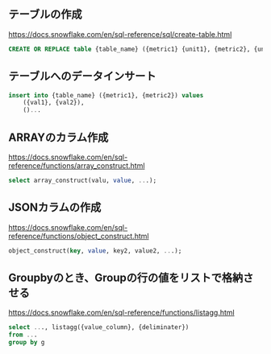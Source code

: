 ## テーブルの作成
https://docs.snowflake.com/en/sql-reference/sql/create-table.html

```sql
CREATE OR REPLACE table {table_name} ({metric1} {unit1}, {metric2}, {unit2}, ...);
```

## テーブルへのデータインサート
```sql
insert into {table_name} ({metric1}, {metric2}) values
    ({val1}, {val2}),
    ()...
```

## ARRAYのカラム作成
https://docs.snowflake.com/en/sql-reference/functions/array_construct.html
```sql
select array_construct(valu, value, ...);
```

## JSONカラムの作成
https://docs.snowflake.com/en/sql-reference/functions/object_construct.html
```sql
object_construct(key, value, key2, value2, ...);
```

## Groupbyのとき、Groupの行の値をリストで格納させる
https://docs.snowflake.com/en/sql-reference/functions/listagg.html
```sql
select ..., listagg({value_column}, {deliminater})
from ...
group by g
```